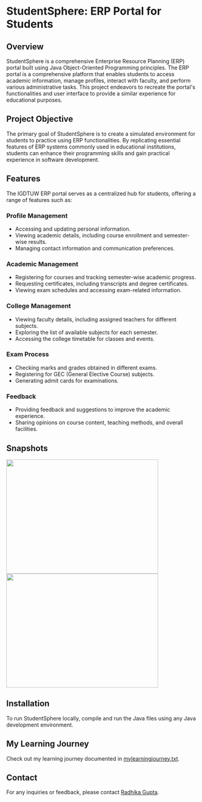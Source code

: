 # StudentSphere: ERP Portal for Students

## Overview

StudentSphere is a comprehensive Enterprise Resource Planning (ERP) portal built using Java Object-Oriented Programming principles. The ERP portal is a comprehensive platform that enables students to access academic information, manage profiles, interact with faculty, and perform various administrative tasks. This project endeavors to recreate the portal's functionalities and user interface to provide a similar experience for educational purposes.

## Project Objective

The primary goal of StudentSphere is to create a simulated environment for students to practice using ERP functionalities. By replicating essential features of ERP systems commonly used in educational institutions, students can enhance their programming skills and gain practical experience in software development.

## Features
The IGDTUW ERP portal serves as a centralized hub for students, offering a range of features such as: 

### Profile Management
- Accessing and updating personal information. 
- Viewing academic details, including course enrollment and semester-wise results. 
- Managing contact information and communication preferences. 

### Academic Management
- Registering for courses and tracking semester-wise academic progress. 
- Requesting certificates, including transcripts and degree certificates. 
- Viewing exam schedules and accessing exam-related information. 

### College Management
- Viewing faculty details, including assigned teachers for different subjects. 
- Exploring the list of available subjects for each semester. 
- Accessing the college timetable for classes and events.

### Exam Process
- Checking marks and grades obtained in different exams. 
- Registering for GEC (General Elective Course) subjects. 
- Generating admit cards for examinations. 

### Feedback
- Providing feedback and suggestions to improve the academic experience. 
- Sharing opinions on course content, teaching methods, and overall facilities.

## Snapshots
<img src="https://github.com/radhikaa-gupta/StudentSphere/assets/123308047/c3b23ae2-c7e1-4cac-8130-b96b752bf995" width="400" height="300">
<img src="https://github.com/radhikaa-gupta/StudentSphere/assets/123308047/f61e8fa5-43cb-4f12-9e46-5193eac85f5c" width="400" height="300">

## Installation
To run StudentSphere locally, compile and run the Java files using any Java development environment.

## My Learning Journey
Check out my learning journey documented in [mylearningjourney.txt](mylearningjourney.txt).

## Contact
For any inquiries or feedback, please contact [Radhika Gupta](mailto:radhika100btcsai22@igdtuw.ac.in).
